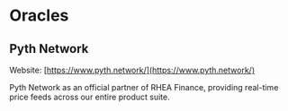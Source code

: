 # Oracles

## Pyth Network

Website: [https://www.pyth.network/](https://www.pyth.network/)

Pyth Network as an official partner of RHEA Finance, providing real-time price feeds across our entire product suite.
